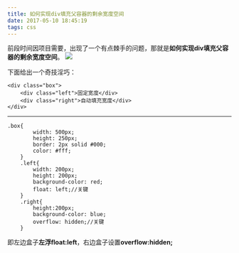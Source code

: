 ```yaml
---
title: 如何实现div填充父容器的剩余宽度空间
date: 2017-05-10 18:45:19
tags: css
---
```


前段时间因项目需要，出现了一个有点棘手的问题，那就是**如何实现div填充父容器的剩余宽度空间**。
![](http://i.imgur.com/2lTgF9X.png)
<!--more-->
下面给出一个奇技淫巧：

    <div class="box">
    	<div class="left">固定宽度</div>
    	<div class="right">自动填充宽度</div>
    </div>

----------

    .box{
            width: 500px;
            height: 250px;
            border: 2px solid #000;
            color: #fff;
        }
        .left{
            width: 200px;
            height: 200px;
            background-color: red;
            float: left;//关键
        }
        .right{
            height:200px;
            background-color: blue;
    		overflow: hidden;//关键
        }

即左边盒子**左浮float:left**，右边盒子设置**overflow:hidden;**
